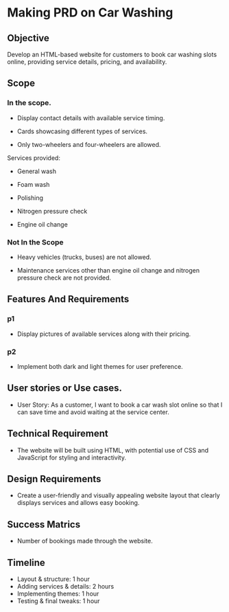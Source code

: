 # Making PRD on Car Washing

## Objective
Develop an HTML-based website for customers to book car washing slots online, providing service details, pricing, and availability.


## Scope
### In the scope.
- Display contact details with available service timing.

- Cards showcasing different types of services.

- Only two-wheelers and four-wheelers are allowed.

Services provided:

- General wash

- Foam wash

- Polishing

- Nitrogen pressure check

- Engine oil change


### Not In the Scope
- Heavy vehicles (trucks, buses) are not allowed.

- Maintenance services other than engine oil change and nitrogen pressure check are not provided.

## Features And Requirements

### p1
- Display pictures of available services along with their pricing.

### p2
- Implement both dark and light themes for user preference.


## User stories or Use cases.

- User Story: As a customer, I want to book a car wash slot online so that I can save time and avoid waiting at the service center.

## Technical Requirement
- The website will be built using HTML, with potential use of CSS and JavaScript for styling and interactivity.

## Design Requirements

- Create a user-friendly and visually appealing website layout that clearly displays services and allows easy booking.

## Success Matrics
- Number of bookings made through the website.

## Timeline
- Layout & structure: 1 hour
- Adding services & details: 2 hours
- Implementing themes: 1 hour
- Testing & final tweaks: 1 hour